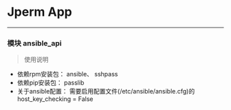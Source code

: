 # Jperm App

---

### 模块 ansible_api 

> 使用说明

+ 依赖rpm安装包： ansible、 sshpass
+ 依赖pip安装包： passlib
+ 关于ansible配置： 需要启用配置文件(/etc/ansible/ansible.cfg)的 host_key_checking = False
